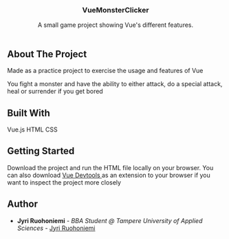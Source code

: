 <br/>
<p align="center">
  <h3 align="center">VueMonsterClicker</h3>

  <p align="center">
    A small game project showing Vue's different features.
    <br/>
    <br/>
  </p>
</p>



## About The Project

Made as a practice project to exercise the usage and features of Vue

You fight a monster and have the ability to either attack, do a special attack, heal or surrender if you get bored

## Built With

Vue.js
HTML
CSS

## Getting Started

Download the project and run the HTML file locally on your browser. You can also download <a href="https://devtools.vuejs.org/">Vue Devtools </a>as an extension to your browser if you want to inspect the project more closely

## Author

* **Jyri Ruohoniemi** - *BBA Student @ Tampere University of Applied Sciences* - [Jyri Ruohoniemi](https://github.com/jyri.ruohoniemi)
